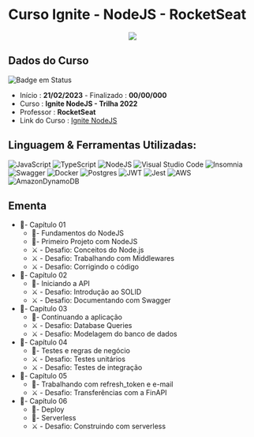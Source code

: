 # Curso Ignite - NodeJS - RocketSeat

<div align="center">
  <img src="https://user-images.githubusercontent.com/125761885/220010249-c9d6bfb8-b856-40e7-b91f-7858a332133c.png" >
</div>

## Dados do Curso
![Badge em Status](https://img.shields.io/badge/STATUS-CURSANDO-yellow?style=for-the-badge)

* Início :  <b>21/02/2023</b> - Finalizado : <b>00/00/000 </b>
* Curso : <b>Ignite NodeJS - Trilha 2022</b>
* Professor : <b>RocketSeat</b>
* Link do Curso : [Ignite NodeJS](https://www.rocketseat.com.br/)

## Linguagem & Ferramentas Utilizadas: 

![JavaScript](https://img.shields.io/badge/javascript-%23323330.svg?style=for-the-badge&logo=javascript&logoColor=%23F7DF1E)
![TypeScript](https://img.shields.io/badge/typescript-%23007ACC.svg?style=for-the-badge&logo=typescript&logoColor=white)
![NodeJS](https://img.shields.io/badge/node.js-6DA55F?style=for-the-badge&logo=node.js&logoColor=white)
![Visual Studio Code](https://img.shields.io/badge/Visual%20Studio%20Code-0078d7.svg?style=for-the-badge&logo=visual-studio-code&logoColor=white)
![Insomnia](https://img.shields.io/badge/Insomnia-black?style=for-the-badge&logo=insomnia&logoColor=5849BE)
![Swagger](https://img.shields.io/badge/-Swagger-%23Clojure?style=for-the-badge&logo=swagger&logoColor=white)
![Docker](https://img.shields.io/badge/docker-%230db7ed.svg?style=for-the-badge&logo=docker&logoColor=white)
![Postgres](https://img.shields.io/badge/postgres-%23316192.svg?style=for-the-badge&logo=postgresql&logoColor=white)
![JWT](https://img.shields.io/badge/JWT-black?style=for-the-badge&logo=JSON%20web%20tokens)
![Jest](https://img.shields.io/badge/-jest-%23C21325?style=for-the-badge&logo=jest&logoColor=white)
![AWS](https://img.shields.io/badge/AWS-%23FF9900.svg?style=for-the-badge&logo=amazon-aws&logoColor=white)
![AmazonDynamoDB](https://img.shields.io/badge/Amazon%20DynamoDB-4053D6?style=for-the-badge&logo=Amazon%20DynamoDB&logoColor=white)


## Ementa
* 📁- Capítulo 01
  * 📌- Fundamentos do NodeJS
  * 📌- Primeiro Projeto com NodeJS
  * ⚔ - Desafio: Conceitos do Node.js 
  * ⚔ - Desafio: Trabalhando com Middlewares
  * ⚔ - Desafio: Corrigindo o código
* 📁- Capítulo 02
  * 📌- Iniciando a API
  * ⚔ - Desafio: Introdução ao SOLID
  * ⚔ - Desafio: Documentando com Swagger
* 📁- Capítulo 03
  * 📌- Continuando a aplicação
  * ⚔ - Desafio: Database Queries
  * ⚔ - Desafio: Modelagem do banco de dados
* 📁- Capítulo 04
  * 📌- Testes e regras de negócio
  * ⚔ - Desafio: Testes unitários
  * ⚔ - Desafio: Testes de integração
* 📁- Capítulo 05
  * 📌- Trabalhando com refresh_token e e-mail
  * ⚔ - Desafio: Transferências com a FinAPI
* 📁- Capítulo 06
  * 📌- Deploy
  * 📌- Serverless
  * ⚔ - Desafio: Construindo com serverless
